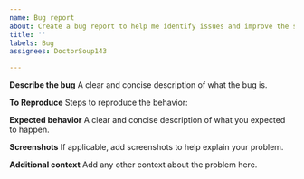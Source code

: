 ```yaml
---
name: Bug report
about: Create a bug report to help me identify issues and improve the site.
title: ''
labels: Bug
assignees: DoctorSoup143

---
```


**Describe the bug**
A clear and concise description of what the bug is.

**To Reproduce**
Steps to reproduce the behavior:


**Expected behavior**
A clear and concise description of what you expected to happen.

**Screenshots**
If applicable, add screenshots to help explain your problem.


**Additional context**
Add any other context about the problem here.
